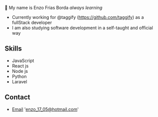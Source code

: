 
👋 My name is Enzo Frias Borda
*always learning*

* Currently working for @taggify  (https://github.com/taggify) as a fullStack developer
* I am also studying software development in a self-taught and official way

## Skills 
* JavaScript
* React js
* Node js
* Python
* Laravel


## Contact

* [Email](enzo_17_05@hotmail.com) 'enzo_17_05@hotmail.com'
